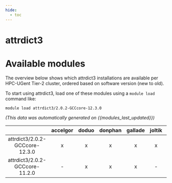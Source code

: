 ```yaml
---
hide:
  - toc
---
```


attrdict3
=========

# Available modules


The overview below shows which attrdict3 installations are available per HPC-UGent Tier-2 cluster, ordered based on software version (new to old).

To start using attrdict3, load one of these modules using a `module load` command like:

```shell
module load attrdict3/2.0.2-GCCcore-12.3.0
```

*(This data was automatically generated on {{modules_last_updated}})*  

| |accelgor|doduo|donphan|gallade|joltik|shinx|
| :---: | :---: | :---: | :---: | :---: | :---: | :---: |
|attrdict3/2.0.2-GCCcore-12.3.0|x|x|x|x|x|x|
|attrdict3/2.0.2-GCCcore-11.2.0|-|x|x|x|-|-|
